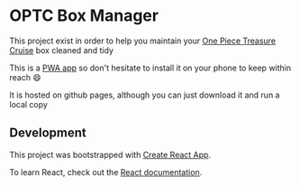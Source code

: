 # OPTC Box Manager

This project exist in order to help you maintain your [One Piece Treasure Cruise](https://optc-ww.channel.or.jp/en/) box cleaned and tidy

This is a [PWA app](https://web.dev/progressive-web-apps/) so don't hesitate to install it on your phone to keep within reach 😄

It is hosted on github pages, although you can just download it and run a local copy

## Development

This project was bootstrapped with [Create React App](https://github.com/facebook/create-react-app).

To learn React, check out the [React documentation](https://reactjs.org/).
